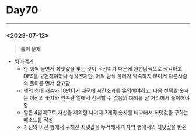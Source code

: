 # Day70

---

### <2023-07-12>

> ********************풀이 문제********************
>
- 땅따먹기
    - 한 행씩 돌면서 최댓값을 찾는 것이 우선이기 때문에 완전탐색으로 생각하고 DFS를 구현해야하나 생각했지만, 아직 탐색 풀이가 익숙하지 않아서 다른사람의 풀이를 먼저 참고함
    - 행의 최대 개수가 10만이기 때문에 시간초과를 유의해야하고, 다음 선택할 숫자는 이전의 숫자와 연속된 열에서 선택할 수 없음의 예외를 잘 처리해서 풀이해야함
    - 열은 4열이므로 자신을 제외한 나머지 3개의 숫자를 비교해서 최댓값을 구하는 메소드를 작성
    - 자신의 이전 행에서 구해진 최댓값을 누적해서 마지막 행에서의 최댓값을 반환